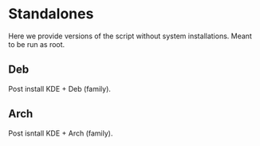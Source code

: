 # Standalones

Here we provide versions of the script without system installations. Meant to be run as root. 

## Deb 
Post install KDE + Deb (family).

## Arch
Post isntall KDE + Arch (family).
